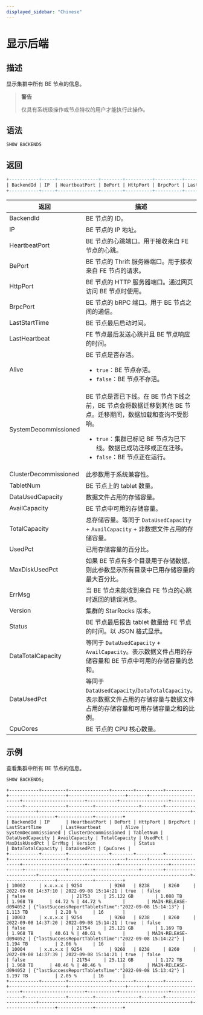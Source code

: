 ```yaml
---
displayed_sidebar: "Chinese"
---
```


# 显示后端

## 描述

显示集群中所有 BE 节点的信息。

> **警告**
>
> 仅具有系统级操作或节点特权的用户才能执行此操作。

## 语法

```SQL
SHOW BACKENDS
```

## 返回

```SQL
+-----------+-----+---------------+--------+----------+----------+---------------+---------------+-------+----------------------+-----------------------+-----------+------------------+---------------+---------------+---------+----------------+--------+----------+--------+-------------------+-------------+----------+
| BackendId | IP  | HeartbeatPort | BePort | HttpPort | BrpcPort | LastStartTime | LastHeartbeat | Alive | SystemDecommissioned | ClusterDecommissioned | TabletNum | DataUsedCapacity | AvailCapacity | TotalCapacity | UsedPct | MaxDiskUsedPct | ErrMsg | Version  | Status | DataTotalCapacity | DataUsedPct | CpuCores |
+-----------+-----+---------------+--------+----------+----------+---------------+---------------+-------+----------------------+-----------------------+-----------+------------------+---------------+---------------+---------+----------------+--------+----------+--------+-------------------+-------------+----------+
```

| **返回**              | **描述**                                                     |
| --------------------- | ------------------------------------------------------------ |
| BackendId             | BE 节点的 ID。                                               |
| IP                    | BE 节点的 IP 地址。                                           |
| HeartbeatPort         | BE 节点的心跳端口。用于接收来自 FE 节点的心跳。              |
| BePort                | BE 节点的 Thrift 服务器端口。用于接收来自 FE 节点的请求。    |
| HttpPort              | BE 节点的 HTTP 服务器端口。通过网页访问 BE 节点时使用。      |
| BrpcPort              | BE 节点的 bRPC 端口。用于 BE 节点之间的通信。               |
| LastStartTime         | BE 节点最后启动时间。                                         |
| LastHeartbeat         | FE 节点最后发送心跳并且 BE 节点响应的时间。                 |
| Alive                 | BE 节点是否存活。<ul><li>`true`：BE 节点存活。</li><li>`false`：BE 节点不存活。</li></ul> |
| SystemDecommissioned  | BE 节点是否已下线。在 BE 节点下线之前，BE 节点会将数据迁移到其他 BE 节点。迁移期间，数据加载和查询不受影响。<ul><li>`true`：集群已标记 BE 节点为已下线。数据已成功迁移或正在迁移。</li><li>`false`：BE 节点正在运行。</li></ul> |
| ClusterDecommissioned | 此参数用于系统兼容性。                                       |
| TabletNum             | BE 节点上的 tablet 数量。                                     |
| DataUsedCapacity      | 数据文件占用的存储容量。                                     |
| AvailCapacity         | BE 节点中可用的存储容量。                                    |
| TotalCapacity         | 总存储容量。等同于 `DataUsedCapacity` + `AvailCapacity` + 非数据文件占用的存储容量。 |
| UsedPct               | 已用存储容量的百分比。                                       |
| MaxDiskUsedPct        | 如果 BE 节点有多个目录用于存储数据，则此参数显示所有目录中已用存储容量的最大百分比。 |
| ErrMsg                | 当 BE 节点未能收到来自 FE 节点的心跳时返回的错误消息。       |
| Version               | 集群的 StarRocks 版本。                                        |
| Status                | BE 节点最后报告 tablet 数量给 FE 节点的时间。以 JSON 格式显示。 |
| DataTotalCapacity     | 等同于 `DataUsedCapacity` + `AvailCapacity`。表示数据文件占用的存储容量和 BE 节点中可用的存储容量的总和。 |
| DataUsedPct           | 等同于 `DataUsedCapacity`/`DataTotalCapacity`。表示数据文件占用的存储容量与数据文件占用的存储容量和可用存储容量之和的比例。 |
| CpuCores              | BE 节点的 CPU 核心数量。                                     |

## 示例

查看集群中所有 BE 节点的信息。

```Plain
SHOW BACKENDS;

+-----------+---------+---------------+--------+----------+----------+---------------------+---------------------+-------+----------------------+-----------------------+-----------+------------------+---------------+---------------+---------+----------------+--------+----------------------+--------------------------------------------------------+-------------------+-------------+----------+
| BackendId | IP      | HeartbeatPort | BePort | HttpPort | BrpcPort | LastStartTime       | LastHeartbeat       | Alive | SystemDecommissioned | ClusterDecommissioned | TabletNum | DataUsedCapacity | AvailCapacity | TotalCapacity | UsedPct | MaxDiskUsedPct | ErrMsg | Version              | Status                                                 | DataTotalCapacity | DataUsedPct | CpuCores |
+-----------+---------+---------------+--------+----------+----------+---------------------+---------------------+-------+----------------------+-----------------------+-----------+------------------+---------------+---------------+---------+----------------+--------+----------------------+--------------------------------------------------------+-------------------+-------------+----------+
| 10002     | x.x.x.x | 9254          | 9260   | 8238     | 8260     | 2022-09-08 14:37:10 | 2022-09-08 15:14:21 | true  | false                | false                 | 21753     | 25.122 GB        | 1.088 TB      | 1.968 TB      | 44.72 % | 44.72 %        |        | MAIN-RELEASE-d094052 | {"lastSuccessReportTabletsTime":"2022-09-08 15:14:13"} | 1.113 TB          | 2.20 %      | 16       |
| 10003     | x.x.x.x | 9254          | 9260   | 8238     | 8260     | 2022-09-08 14:37:20 | 2022-09-08 15:14:21 | true  | false                | false                 | 21754     | 25.121 GB        | 1.169 TB      | 1.968 TB      | 40.61 % | 40.61 %        |        | MAIN-RELEASE-d094052 | {"lastSuccessReportTabletsTime":"2022-09-08 15:14:22"} | 1.194 TB          | 2.06 %      | 16       |
| 10004     | x.x.x.x | 9254          | 9260   | 8238     | 8260     | 2022-09-08 14:37:39 | 2022-09-08 15:14:21 | true  | false                | false                 | 21754     | 25.112 GB        | 1.172 TB      | 1.968 TB      | 40.46 % | 40.46 %        |        | MAIN-RELEASE-d094052 | {"lastSuccessReportTabletsTime":"2022-09-08 15:13:42"} | 1.197 TB          | 2.05 %      | 16       |
+-----------+---------+---------------+--------+----------+----------+---------------------+---------------------+-------+----------------------+-----------------------+-----------+------------------+---------------+---------------+---------+----------------+--------+----------------------+--------------------------------------------------------+-------------------+-------------+----------+
```